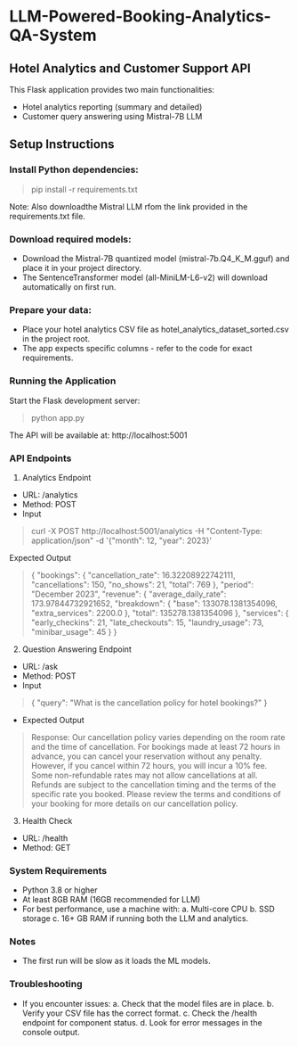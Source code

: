 # LLM-Powered-Booking-Analytics-QA-System
## Hotel Analytics and Customer Support API
This Flask application provides two main functionalities:
- Hotel analytics reporting (summary and detailed)
- Customer query answering using Mistral-7B LLM

## Setup Instructions
### Install Python dependencies: 
> pip install -r requirements.txt

Note: Also downloadthe Mistral LLM rfom the link provided in the requirements.txt file.  
### Download required models: 
- Download the Mistral-7B quantized model (mistral-7b.Q4_K_M.gguf) and place it in your project directory.
- The SentenceTransformer model (all-MiniLM-L6-v2) will download automatically on first run.

### Prepare your data:
- Place your hotel analytics CSV file as hotel_analytics_dataset_sorted.csv in the project root.
- The app expects specific columns - refer to the code for exact requirements.

### Running the Application

Start the Flask development server:
> python app.py

The API will be available at: http://localhost:5001

### API Endpoints

1. Analytics Endpoint
- URL: /analytics
- Method: POST
- Input
> curl -X POST http://localhost:5001/analytics -H "Content-Type: application/json" -d '{"month": 12, "year": 2023}'

Expected Output
> {
  "bookings": {
    "cancellation_rate": 16.32208922742111,
    "cancellations": 150,
    "no_shows": 21,
    "total": 769
  },
  "period": "December 2023",
  "revenue": {
    "average_daily_rate": 173.97844732921652,
    "breakdown": {
      "base": 133078.1381354096,
      "extra_services": 2200.0
    },
    "total": 135278.1381354096
  },
  "services": {
    "early_checkins": 21,
    "late_checkouts": 15,
    "laundry_usage": 73,
    "minibar_usage": 45
  }
}


2. Question Answering Endpoint

- URL: /ask
- Method: POST
- Input
> {
  "query": "What is the cancellation policy for hotel bookings?"
}
- Expected Output
> Response:  Our cancellation policy varies depending on the room rate and the time of cancellation. For bookings made at least 72 hours in advance, you can cancel your reservation without any penalty. However, if you cancel within 72 hours, you will incur a 10% fee. Some non-refundable rates may not allow cancellations at all. Refunds are subject to the cancellation timing and the terms of the specific rate you booked. Please review the terms and conditions of your booking for more details on our cancellation policy.

3. Health Check

- URL: /health
- Method: GET

### System Requirements

- Python 3.8 or higher
- At least 8GB RAM (16GB recommended for LLM)
- For best performance, use a machine with:
a. Multi-core CPU
b. SSD storage
c. 16+ GB RAM if running both the LLM and analytics.

### Notes
- The first run will be slow as it loads the ML models.

### Troubleshooting
- If you encounter issues:
a. Check that the model files are in place.
b. Verify your CSV file has the correct format.
c. Check the /health endpoint for component status.
d. Look for error messages in the console output.

